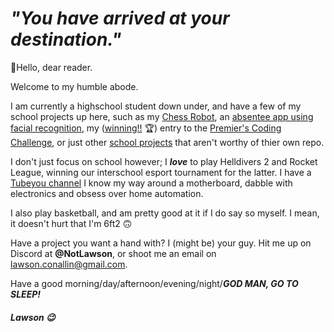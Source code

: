 # <i>"You have arrived at your destination."</i>

👋Hello, dear reader.

Welcome to my humble abode.

I am currently a highschool student down under, and have a few of my school projects up here, such as my [Chess Robot](https://github.com/NotLawson/STEM_Chess_Robot), an [absentee app using facial recognition](https://github.com/NotLawson/absentee_app), my ([winning!!](https://education.qld.gov.au/about-us/events-awards/awards-competitions/premiers-coding-challenge/winning-entries#:~:text=Individual%20category-,Lawson,-%2C%20West%20Moreton%20Anglican) 🏆) entry to the [Premier's Coding Challenge](https://github.com/NotLawson/premierscodingchallenge), or just other [school projects](https://github.com/NotLawson/digitaltechnology) that aren't worthy of thier own repo.

I don't just focus on school however; I <b><i>love</b></i> to play Helldivers 2 and Rocket League, winning our interschool esport tournament for the latter. I have a [Tubeyou channel](https://youtube.com/@NotLawson)
I know my way around a motherboard, dabble with electronics and obsess over home automation.

I also play basketball, and am pretty good at it if I do say so myself. I mean, it doesn't hurt that I'm 6ft2 🙃

Have a project you want a hand with? I (might be) your guy. Hit me up on Discord at <b>@NotLawson</b>, or shoot me an email on [lawson.conallin@gmail.com](mailto:lawson.conallin@gmail.com).

Have a good morning/day/afternoon/evening/night/<b><i>GOD MAN, GO TO SLEEP!</b>

#### Lawson 😉
